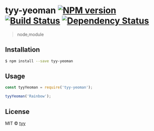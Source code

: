 # tyy-yeoman [![NPM version][npm-image]][npm-url] [![Build Status][travis-image]][travis-url] [![Dependency Status][daviddm-image]][daviddm-url]
> node,module

## Installation

```sh
$ npm install --save tyy-yeoman
```

## Usage

```js
const tyyYeoman = require('tyy-yeoman');

tyyYeoman('Rainbow');
```
## License

MIT © [tyy]()


[npm-image]: https://badge.fury.io/js/tyy-yeoman.svg
[npm-url]: https://npmjs.org/package/tyy-yeoman
[travis-image]: https://travis-ci.com//tyy-yeoman.svg?branch=master
[travis-url]: https://travis-ci.com//tyy-yeoman
[daviddm-image]: https://david-dm.org//tyy-yeoman.svg?theme=shields.io
[daviddm-url]: https://david-dm.org//tyy-yeoman
